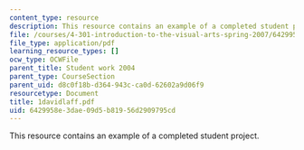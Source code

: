 ```yaml
---
content_type: resource
description: This resource contains an example of a completed student project.
file: /courses/4-301-introduction-to-the-visual-arts-spring-2007/6429958e3dae09d5b81956d2909795cd_1davidlaff.pdf
file_type: application/pdf
learning_resource_types: []
ocw_type: OCWFile
parent_title: Student work 2004
parent_type: CourseSection
parent_uid: d8c0f18b-d364-943c-ca0d-62602a9d06f9
resourcetype: Document
title: 1davidlaff.pdf
uid: 6429958e-3dae-09d5-b819-56d2909795cd
---
```

This resource contains an example of a completed student project.

